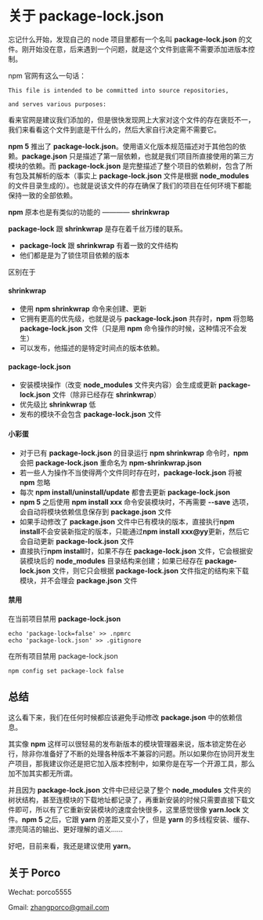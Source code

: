 # 关于 package-lock.json

忘记什么开始，发现自己的 node 项目里都有一个名叫 **package-lock.json** 的文件。刚开始没在意，后来遇到一个问题，就是这个文件到底需不需要添加进版本控制。

npm 官网有这么一句话：

```
This file is intended to be committed into source repositories, 

and serves various purposes:
```

看来官网是建议我们添加的，但是很快发现网上大家对这个文件的存在褒贬不一，我们来看看这个文件到底是干什么的，然后大家自行决定需不需要它。

**npm 5** 推出了 **package-lock.json**。使用语义化版本规范描述对于其他包的依赖。**package.json** 只是描述了第一层依赖，也就是我们项目所直接使用的第三方模块的依赖。而 **package-lock.json** 是完整描述了整个项目的依赖树，包含了所有包及其解析的版本（事实上 **package-lock.json** 文件是根据 **node_modules** 的文件目录生成的）。也就是说该文件的存在确保了我们的项目在任何环境下都能保持一致的全部依赖。

**npm** 原本也是有类似的功能的 ———— **shrinkwrap**

**package-lock** 跟 **shrinkwrap** 是存在着千丝万缕的联系。

- **package-lock** 跟 **shrinkwrap** 有着一致的文件结构
- 他们都是是为了锁住项目依赖的版本

区别在于

#### shrinkwrap

- 使用 **npm shrinkwrap** 命令来创建、更新
- 它拥有更高的优先级，也就是说与 **package-lock.json** 共存时，**npm** 将忽略 **package-lock.json** 文件（只是用 **npm** 命令操作的时候，这种情况不会发生）
- 可以发布，他描述的是特定时间点的版本依赖。

#### package-lock.json

- 安装模块操作（改变 **node_modules** 文件夹内容）会生成或更新 **package-lock.json** 文件（除非已经存在 **shrinkwrap**）
- 优先级比 **shrinkwrap** 低
- 发布的模块不会包含 **package-lock.json** 文件

#### 小彩蛋

- 对于已有 **package-lock.json** 的目录运行 **npm shrinkwrap** 命令时，**npm** 会把 **package-lock.json** 重命名为 **npm-shrinkwrap.json**
- 若一些人为操作不当使得两个文件同时存在时，**package-lock.json** 将被 **npm** 忽略
- 每次 **npm install/uninstall/update** 都會去更新 **package-lock.json**
- **npm 5** 之后使用 **npm install xxx** 命令安装模块时，不再需要 **--save** 选项，会自动将模块依赖信息保存到 **package.json** 文件
- 如果手动修改了 **package.json** 文件中已有模块的版本，直接执行**npm install**不会安装新指定的版本，只能通过**npm install xxx@yy**更新，然后它会自动更新 **package-lock.json** 文件
- 直接执行**npm install**时，如果不存在 **package-lock.json** 文件，它会根据安装模块后的 **node_modules** 目录结构来创建；如果已经存在 **package-lock.json** 文件，则它只会根据 **package-lock.json** 文件指定的结构来下载模块，并不会理会 **package.json** 文件

#### 禁用

在当前项目禁用 **package-lock.json**

```
echo 'package-lock=false' >> .npmrc
echo 'package-lock.json' >> .gitignore
```

在所有项目禁用 package-lock.json

```
npm config set package-lock false
```

## 总结

这么看下来，我们在任何时候都应该避免手动修改 **package.json** 中的依赖信息。

其实像 **npm** 这样可以很轻易的发布新版本的模块管理器来说，版本锁定势在必行，除非你准备好了不断的处理各种版本不兼容的问题。所以如果你在协同开发生产项目，那我建议你还是把它加入版本控制中，如果你是在写一个开源工具，那么加不加其实都无所谓。

并且因为 **package-lock.json** 文件中已经记录了整个 **node_modules** 文件夹的树状结构，甚至连模块的下载地址都记录了，再重新安装的时候只需要直接下载文件即可，所以有了它重新安装模块的速度会快很多，这里感觉很像 **yarn.lock** 文件。**npm 5** 之后，它跟 **yarn** 的差距又变小了，但是 **yarn** 的多线程安装、缓存、漂亮简洁的输出、更好理解的语义……

好吧，目前来看，我还是建议使用 **yarn**。


## 关于 Porco

Wechat: porco5555

Gmail:  zhangporco@gmail.com